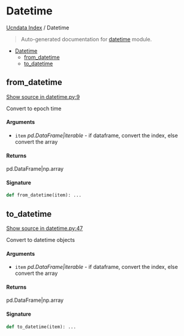 # Datetime

[Ucndata Index](./README.md#ucndata-index) / Datetime

> Auto-generated documentation for [datetime](../datetime.py) module.

- [Datetime](#datetime)
  - [from_datetime](#from_datetime)
  - [to_datetime](#to_datetime)

## from_datetime

[Show source in datetime.py:9](../datetime.py#L9)

Convert to epoch time

#### Arguments

- `item` *pd.DataFrame|iterable* - if dataframe, convert the index, else convert the array

#### Returns

pd.DataFrame|np.array

#### Signature

```python
def from_datetime(item): ...
```



## to_datetime

[Show source in datetime.py:47](../datetime.py#L47)

Convert to datetime objects

#### Arguments

- `item` *pd.DataFrame|iterable* - if dataframe, convert the index, else convert the array

#### Returns

pd.DataFrame|np.array

#### Signature

```python
def to_datetime(item): ...
```